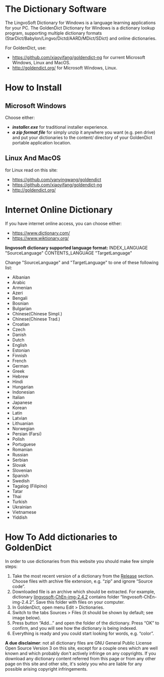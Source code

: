 # The Dictionary Software
The LingvoSoft Dictionary for Windows is a language learning applications for your PC.
The GoldenDict Dictionary for Windows is a dictionary lookup program, supporting multiple dictionary formats (StarDict/Babylon/Lingvo/Dictd/AARD/MDict/SDict) and online dictionaries.

For GoldenDict, use:
- https://github.com/xiaoyifang/goldendict-ng for current Microsoft Windows, Linux and MacOS.
- http://goldendict.org/ for Microsoft Windows, Linux.

# How to Install
## Microsoft Windows
Choose either:

- ***installer.exe*** for traditional installer experience.
- ***a zip format file*** for simply unzip it anywhere you want (e.g. pen drive) and put your dictionaries to the content/ directory of your GoldenDict portable application location.

## Linux And MacOS
for Linux read on this site: 
- https://github.com/yanyingwang/goldendict
- https://github.com/xiaoyifang/goldendict-ng
- http://goldendict.org/

# Internet Online Dictionary
If you have internet online access, you can choose either:
- https://www.dictionary.com/
- https://www.wiktionary.org/

**lingvosoft dictionary supported language format:**
INDEX_LANGUAGE "SourceLanguage"
CONTENTS_LANGUAGE "TargetLanguage"

Change "SourceLanguage" and "TargetLanguage" to one of these following list:
- Albanian
- Arabic
- Armenian
- Azeri
- Bengali
- Bosnian
- Bulgarian
- Chinese(Chinese Simpl.)
- Chinese(Chinese Trad.)
- Croatian
- Czech
- Danish
- Dutch
- English
- Estonian
- Finnish
- French
- German
- Greek
- Hebrew
- Hindi
- Hungarian
- Indonesian
- Italian
- Japanese
- Korean
- Latin
- Latvian
- Lithuanian
- Norwegian
- Persian (Farsi)
- Polish
- Portuguese
- Romanian
- Russian
- Serbian
- Slovak
- Slovenian
- Spanish
- Swedish
- Tagalog (Filipino)
- Tatar
- Thai
- Turkish
- Ukrainian
- Vietnamese
- Yiddish

# How To Add dictionaries to GoldenDict

In order to use dictionaries from this website you should make few simple steps:

1.  Take the most recent version of a dictionary from the [Release](https://github.com/programmerbiasa/dictionary-and-grammar-1/releases) section. Choose files with archive file extension, e.g. “zip” and ignore “Source code”.
2.  Downloaded file is an archive which should be extracted. For example, dictionary [lingvosoft-ChEn-img-2.4.2](https://github.com/programmerbiasa/dictionary-and-grammar-1/releases/download/lingvosoftdict/lingvosoft-ChEn-img-2.4.2.dsl.dz) contains folder “lingvosoft-ChEn-img-2.4.2”. Save this folder with files on your computer.
3.  In GoldenDict, open menu Edit > Dictionaries.
4.  Switch to the tabs Sources > Files (it should be shown by default; see image below).
5.  Press button “Add…” and open the folder of the dictionary. Press “OK” to confirm, and you will see how the dictionary is being indexed.
6.  Everything is ready and you could start looking for words, e.g. “color”.

**A due disclaimer**: not all dictionary files are GNU General Public License Open Source Version 3 on this site, except for a couple ones which are well known and which probably don't actively infringe on any copyrights. If you download any dictionary content referred from this page or from any other page on this site and other site, it's solely you who are liable for any possible arising copyright infringements.
